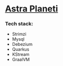 # [Astra Planeti](https://en.wikipedia.org/wiki/Astra_Planeta)

### Tech stack:
* Strimzi
* Mysql
* Debezium
* Quarkus 
* KStream
* GraalVM




